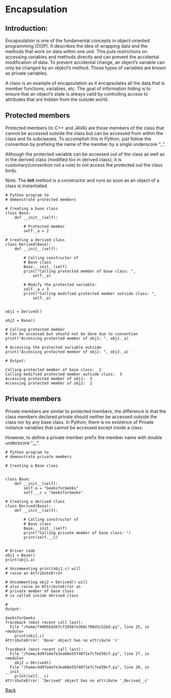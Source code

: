 # Encapsulation
## Introduction:
Encapsulation is one of the fundamental concepts in object-oriented programming (OOP). It describes the idea of wrapping data and the methods that work on data within one unit. This puts restrictions on accessing variables and methods directly and can prevent the accidental modification of data. To prevent accidental change, an object’s variable can only be changed by an object’s method. Those types of variables are known as private variables.

A class is an example of encapsulation as it encapsulates all the data that is member functions, variables, etc. The goal of information hiding is to ensure that an object’s state is always valid by controlling access to attributes that are hidden from the outside world.

## Protected members
Protected members (in C++ and JAVA) are those members of the class that cannot be accessed outside the class but can be accessed from within the class and its subclasses. To accomplish this in Python, just follow the convention by prefixing the name of the member by a single underscore “_”.

Although the protected variable can be accessed out of the class as well as in the derived class (modified too in derived class), it is customary(convention not a rule) to not access the protected out the class body.

Note: The __init__ method is a constructor and runs as soon as an object of a class is instantiated.  

```
# Python program to 
# demonstrate protected members 

# Creating a base class 
class Base: 
	def __init__(self): 

		# Protected member 
		self._a = 2

# Creating a derived class 
class Derived(Base): 
	def __init__(self): 

		# Calling constructor of 
		# Base class 
		Base.__init__(self) 
		print("Calling protected member of base class: ", 
			self._a) 

		# Modify the protected variable: 
		self._a = 3
		print("Calling modified protected member outside class: ", 
			self._a) 


obj1 = Derived() 

obj2 = Base() 

# Calling protected member 
# Can be accessed but should not be done due to convention 
print("Accessing protected member of obj1: ", obj1._a) 

# Accessing the protected variable outside 
print("Accessing protected member of obj2: ", obj2._a) 

# Output: 

Calling protected member of base class:  2
Calling modified protected member outside class:  3
Accessing protected member of obj1:  3
Accessing protected member of obj2:  2

```

## Private members
Private members are similar to protected members, the difference is that the class members declared private should neither be accessed outside the class nor by any base class. In Python, there is no existence of Private instance variables that cannot be accessed except inside a class.

However, to define a private member prefix the member name with double underscore “__”.

```
# Python program to 
# demonstrate private members 

# Creating a Base class 


class Base: 
	def __init__(self): 
		self.a = "GeeksforGeeks"
		self.__c = "GeeksforGeeks"

# Creating a derived class 
class Derived(Base): 
	def __init__(self): 

		# Calling constructor of 
		# Base class 
		Base.__init__(self) 
		print("Calling private member of base class: ") 
		print(self.__c) 


# Driver code 
obj1 = Base() 
print(obj1.a) 

# Uncommenting print(obj1.c) will 
# raise an AttributeError 

# Uncommenting obj2 = Derived() will 
# also raise an AttributeError as 
# private member of base class 
# is called inside derived class 

#
Output: 

GeeksforGeeks
Traceback (most recent call last):
  File "/home/f4905b43bfcf29567e360c709d3c52bd.py", line 25, in <module>
    print(obj1.c)
AttributeError: 'Base' object has no attribute 'c'

Traceback (most recent call last):
  File "/home/4d97a4efe3ea68e55f48f1e7c7ed39cf.py", line 27, in <module>
    obj2 = Derived()
  File "/home/4d97a4efe3ea68e55f48f1e7c7ed39cf.py", line 20, in __init__
    print(self.__c)
AttributeError: 'Derived' object has no attribute '_Derived__c' 
```

[Back](./README.md)
